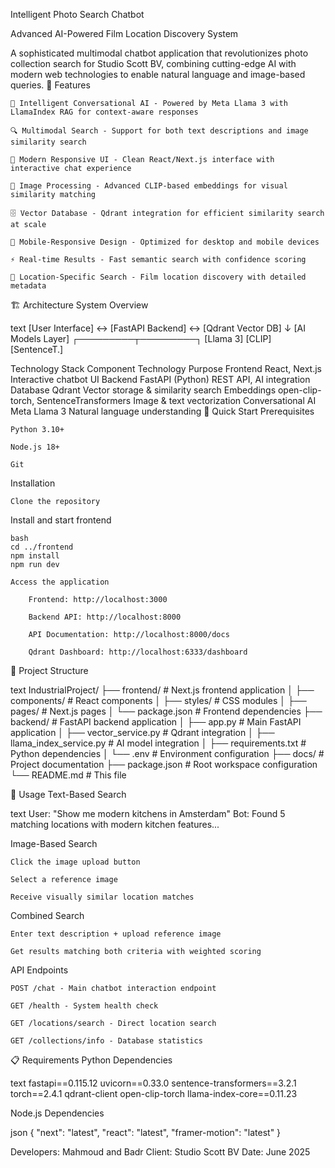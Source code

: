 Intelligent Photo Search Chatbot

Advanced AI-Powered Film Location Discovery System

A sophisticated multimodal chatbot application that revolutionizes photo collection search for Studio Scott BV, combining cutting-edge AI with modern web technologies to enable natural language and image-based queries.
🚀 Features

    🤖 Intelligent Conversational AI - Powered by Meta Llama 3 with LlamaIndex RAG for context-aware responses

    🔍 Multimodal Search - Support for both text descriptions and image similarity search

    🎨 Modern Responsive UI - Clean React/Next.js interface with interactive chat experience

    📸 Image Processing - Advanced CLIP-based embeddings for visual similarity matching

    🗄️ Vector Database - Qdrant integration for efficient similarity search at scale

    📱 Mobile-Responsive Design - Optimized for desktop and mobile devices

    ⚡ Real-time Results - Fast semantic search with confidence scoring

    🎯 Location-Specific Search - Film location discovery with detailed metadata

🏗️ Architecture
System Overview

text
[User Interface] ↔ [FastAPI Backend] ↔ [Qdrant Vector DB]
                          ↓
                    [AI Models Layer]
                 ┌─────────┬─────────┐
            [Llama 3]  [CLIP]  [SentenceT.]

Technology Stack
Component	Technology	Purpose
Frontend	React, Next.js	Interactive chatbot UI
Backend	FastAPI (Python)	REST API, AI integration
Database	Qdrant	Vector storage & similarity search
Embeddings	open-clip-torch, SentenceTransformers	Image & text vectorization
Conversational AI	Meta Llama 3	Natural language understanding
🚀 Quick Start
Prerequisites

    Python 3.10+

    Node.js 18+
    
    Git

Installation

    Clone the repository

Install and start frontend

    bash
    cd ../frontend
    npm install
    npm run dev

    Access the application

        Frontend: http://localhost:3000

        Backend API: http://localhost:8000

        API Documentation: http://localhost:8000/docs

        Qdrant Dashboard: http://localhost:6333/dashboard

📁 Project Structure

text
IndustrialProject/
├── frontend/                 # Next.js frontend application
│   ├── components/          # React components
│   ├── styles/             # CSS modules
│   ├── pages/              # Next.js pages
│   └── package.json        # Frontend dependencies
├── backend/                 # FastAPI backend application
│   ├── app.py              # Main FastAPI application
│   ├── vector_service.py   # Qdrant integration
│   ├── llama_index_service.py # AI model integration
│   ├── requirements.txt    # Python dependencies
│   └── .env               # Environment configuration
├── docs/                   # Project documentation
├── package.json           # Root workspace configuration
└── README.md              # This file


🎯 Usage
Text-Based Search

text
User: "Show me modern kitchens in Amsterdam"
Bot: Found 5 matching locations with modern kitchen features...

Image-Based Search

    Click the image upload button

    Select a reference image

    Receive visually similar location matches

Combined Search

    Enter text description + upload reference image

    Get results matching both criteria with weighted scoring


API Endpoints

    POST /chat - Main chatbot interaction endpoint

    GET /health - System health check

    GET /locations/search - Direct location search

    GET /collections/info - Database statistics


📋 Requirements
Python Dependencies

text
fastapi==0.115.12
uvicorn==0.33.0
sentence-transformers==3.2.1
torch==2.4.1
qdrant-client
open-clip-torch
llama-index-core==0.11.23

Node.js Dependencies

json
{
  "next": "latest",
  "react": "latest",
  "framer-motion": "latest"
}

Developers: Mahmoud and Badr
Client: Studio Scott BV
Date: June 2025

